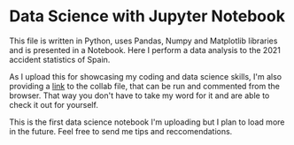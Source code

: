 # Data Science with Jupyter Notebook

This file is written in Python, uses Pandas, Numpy and Matplotlib libraries and is presented in a Notebook. Here I perform a data analysis to the 2021 accident statistics of Spain.

As I upload this for showcasing my coding and data science skills, I'm also providing a [link](https://drive.google.com/file/d/1HcWkuOq667irmGc3QWyhuaE5naS3cS2T/view?usp=sharing) to the collab file, that can be run and commented from the browser. That way you don't have to take my word for it and are able to check it out for yourself.

This is the first data science notebook I'm uploading but I plan to load more in the future. Feel free to send me tips and reccomendations.
